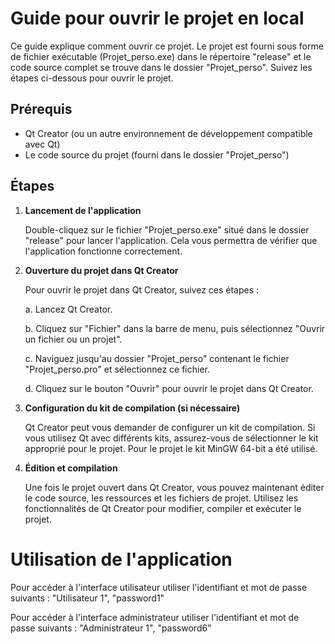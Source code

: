 # Guide pour ouvrir le projet en local

Ce guide explique comment ouvrir ce projet. Le projet est fourni sous forme de fichier exécutable (Projet_perso.exe) dans le répertoire "release" et le code source complet se trouve dans le dossier "Projet_perso". Suivez les étapes ci-dessous pour ouvrir le projet.

## Prérequis
- Qt Creator (ou un autre environnement de développement compatible avec Qt)
- Le code source du projet (fourni dans le dossier "Projet_perso")

## Étapes

1. **Lancement de l'application**

    Double-cliquez sur le fichier "Projet_perso.exe" situé dans le dossier "release" pour lancer l'application. Cela vous permettra de vérifier que l'application fonctionne correctement.

2. **Ouverture du projet dans Qt Creator**

    Pour ouvrir le projet dans Qt Creator, suivez ces étapes :

    a. Lancez Qt Creator.

    b. Cliquez sur "Fichier" dans la barre de menu, puis sélectionnez "Ouvrir un fichier ou un projet".

    c. Naviguez jusqu'au dossier "Projet_perso" contenant le fichier "Projet_perso.pro" et sélectionnez ce fichier.

    d. Cliquez sur le bouton "Ouvrir" pour ouvrir le projet dans Qt Creator.

3. **Configuration du kit de compilation (si nécessaire)**

    Qt Creator peut vous demander de configurer un kit de compilation. Si vous utilisez Qt avec différents kits, assurez-vous de sélectionner le kit approprié pour le projet. Pour le projet le kit MinGW 64-bit a été utilisé.

4. **Édition et compilation**

    Une fois le projet ouvert dans Qt Creator, vous pouvez maintenant éditer le code source, les ressources et les fichiers de projet. Utilisez les fonctionnalités de Qt Creator pour modifier, compiler et exécuter le projet.
# Utilisation de l'application

Pour accéder à l'interface utilisateur utiliser l'identifiant et mot de passe suivants : "Utilisateur 1", "password1"

Pour accéder à l'interface administrateur utiliser l'identifiant et mot de passe suivants : "Administrateur 1", "password6"